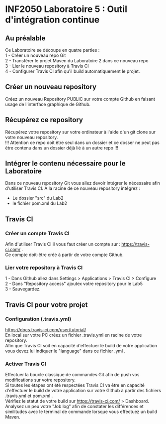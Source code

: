 # INF2050 Laboratoire 5 : Outil d'intégration continue
## Au préalable
Ce Laboratoire se découpe en quatre parties :  
1 - Créer un nouveau repo Git  
2 - Transférer le projet Maven du Laboratoire 2 dans ce nouveau repo  
3 - Lier le nouveau repository à Travis CI  
4 - Configurer Travis CI afin qu'il build automatiquement le projet.  


## Créer un nouveau repository
Créez un nouveau Repository PUBLIC sur votre compte Github en faisant usage de l'interface graphique de Github.

## Récupérez ce repository
Récupérez votre repository sur votre ordinateur à l'aide d'un git clone sur votre nouveau repository.  
!!! Attention ce repo doit être seul dans un dossier et ce dosser ne peut pas être contenu dans un dossier déjà lié à un autre repo !!!

## Intégrer le contenu nécessaire pour le Laboratoire
Dans ce nouveau repository Git vous allez devoir intégrer le nécessaire afin d'utiliser Travis CI.
À la racine de ce nouveau repository intégrez :  
- Le dossier "src" du Lab2  
- le fichier pom.xml du Lab2  

## Travis CI
### Créer un compte Travis CI
Afin d'utiliser Travis CI il vous faut créer un compte sur : https://travis-ci.com/ .  
Ce compte doit-être créé à partir de votre compte Github.

### Lier votre repository à Travis CI
1 - Dans Github allez dans Settings > Applications > Travis CI > Configure  
2 - Dans "Repository access" ajoutex votre repository pour le Lab5  
3 - Sauvegardez.  

## Travis CI pour votre projet
### Configuration (.travis.yml)
https://docs.travis-ci.com/user/tutorial/  
En local sur votre PC créez un fichier .travis.yml en racine de votre repository.  
Afin que Travis CI soit en capacité d'effectuer le build de votre application vous devez lui indiquer le "language" dans ce fichier .yml .  

### Activer Travis CI
Effectuer la boucle classique de commandes Git afin de push vos modifications sur votre repository.  
Si toutes les étapes ont été respectées Travis CI va être en capacité d'effectuer le build de votre application sur votre Github à partir des fichiers .travis.yml et pom.xml .  
Vérifiez le statut de votre build sur https://travis-ci.com/ > Dashboard.  
Analysez un peu votre "Job log" afin de constater les différences et similitudes avec le terminal de commande lorsque vous effectuez un build Maven.

